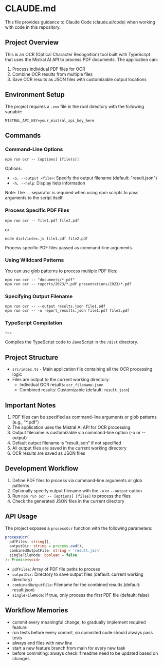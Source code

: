 # CLAUDE.md

This file provides guidance to Claude Code (claude.ai/code) when working with code in this repository.

## Project Overview

This is an OCR (Optical Character Recognition) tool built with TypeScript that uses the Mistral AI API to process PDF documents. The application can:

1. Process individual PDF files for OCR
2. Combine OCR results from multiple files
3. Save OCR results as JSON files with customizable output locations

## Environment Setup

The project requires a `.env` file in the root directory with the following variable:
```
MISTRAL_API_KEY=your_mistral_api_key_here
```

## Commands

### Command-Line Options
```
npm run ocr -- [options] [file(s)]
```

Options:
- `-o, --output <file>`: Specify the output filename (default: "result.json")
- `-h, --help`: Display help information

Note: The `--` separator is required when using npm scripts to pass arguments to the script itself.

### Process Specific PDF Files
```
npm run ocr -- file1.pdf file2.pdf
```
or
```
node dist/index.js file1.pdf file2.pdf
```
Process specific PDF files passed as command-line arguments.

### Using Wildcard Patterns
You can use glob patterns to process multiple PDF files:
```
npm run ocr -- "documents/*.pdf"
npm run ocr -- reports/2023/*.pdf presentations/2023/*.pdf
```

### Specifying Output Filename
```
npm run ocr -- --output results.json file1.pdf
npm run ocr -- -o report_results.json file1.pdf file2.pdf
```

### TypeScript Compilation
```
tsc
```
Compiles the TypeScript code to JavaScript in the `/dist` directory.

## Project Structure

- `src/index.ts` - Main application file containing all the OCR processing logic
- Files are output to the current working directory:
  - Individual OCR results: `ocr_filename.json`
  - Combined results: Customizable (default: `result.json`)

## Important Notes

1. PDF files can be specified as command-line arguments or glob patterns (e.g., "*.pdf")
2. The application uses the Mistral AI API for OCR processing
3. Output filename is customizable via command-line option (-o or --output)
4. Default output filename is "result.json" if not specified
5. All output files are saved in the current working directory
6. OCR results are saved as JSON files

## Development Workflow

1. Define PDF files to process via command-line arguments or glob patterns
2. Optionally specify output filename with the `-o` or `--output` option
3. Run `npm run ocr -- [options] [files]` to process the files
4. Check the generated JSON files in the current directory

## API Usage

The project exposes a `processOcr` function with the following parameters:

```typescript
processOcr(
  pdfFiles: string[], 
  outputDir: string = process.cwd(), 
  combinedOutputFile: string = 'result.json',
  singleFileMode: boolean = false
): Promise<void>
```
- `pdfFiles`: Array of PDF file paths to process
- `outputDir`: Directory to save output files (default: current working directory)
- `combinedOutputFile`: Filename for the combined results (default: result.json)
- `singleFileMode`: If true, only process the first PDF file (default: false)

## Workflow Memories

- commit every meaningful change, to gradually implement required feature
- run tests before every commit, so commited code should always pass tests
- always end files with new line
- start a new feature branch from main for every new task
- before commiting: always check if readme need to be updated based on changes
